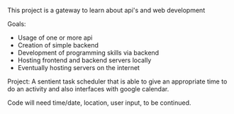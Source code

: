 This project is a gateway to learn about api's and web development

Goals:
 - Usage of one or more api
 - Creation of simple backend
 - Development of programming skills via backend
 - Hosting frontend and backend servers locally
 - Eventually hosting servers on the internet
 
Project:
    A sentient task scheduler that is able to give an appropriate time to do an activity
    and also interfaces with google calendar.

Code will need time/date, location, user input, to be continued.
